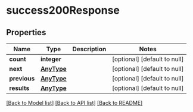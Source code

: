 # success200Response

## Properties
Name | Type | Description | Notes
------------ | ------------- | ------------- | -------------
**count** | **integer** |  | [optional] [default to null]
**next** | [**AnyType**](.md) |  | [optional] [default to null]
**previous** | [**AnyType**](.md) |  | [optional] [default to null]
**results** | [**AnyType**](.md) |  | [optional] [default to null]

[[Back to Model list]](../README.md#documentation-for-models) [[Back to API list]](../README.md#documentation-for-api-endpoints) [[Back to README]](../README.md)


